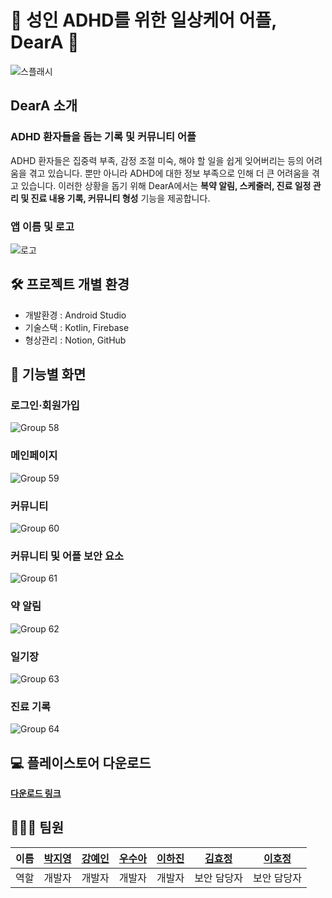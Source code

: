 # 	💜 성인 ADHD를 위한 일상케어 어플, DearA 💜
![스플래시](https://github.com/slpjenny/DearA/assets/69308068/76834917-839d-413f-9c87-ff4cd50a6cda)
## DearA 소개

### ADHD 환자들을 돕는 기록 및 커뮤니티 어플
ADHD 환자들은 집중력 부족, 감정 조절 미숙, 해야 할 일을 쉽게 잊어버리는 등의 어려움을 겪고 있습니다. 뿐만 아니라 ADHD에 대한 정보 부족으로 인해 더 큰 어려움을 겪고 있습니다. 
이러한 상황을 돕기 위해 DearA에서는 **복약 알림, 스케줄러, 진료 일정 관리 및 진료 내용 기록, 커뮤니티 형성** 기능을 제공합니다.

### 앱 이름 및 로고
![로고](https://github.com/slpjenny/DearA/assets/69308068/cb9b25a5-a819-4546-9c66-ae8f58fd1697)

## 🛠 프로젝트 개별 환경
* 개발환경 : Android Studio
* 기술스택 : Kotlin, Firebase
* 형상관리 : Notion, GitHub

## 📱  기능별 화면

### 로그인·회원가입
![Group 58](https://github.com/slpjenny/DearA/assets/69308068/8fc0f1af-8bf9-4c7f-9efd-5d09d4fa0403)

### 메인페이지
![Group 59](https://github.com/slpjenny/DearA/assets/69308068/3d927103-b919-4fd1-a17b-1cf6e689da3e)

### 커뮤니티
![Group 60](https://github.com/slpjenny/DearA/assets/69308068/ba9dcf18-93b8-406e-9c7c-bf70528f3ae1)

### 커뮤니티 및 어플 보안 요소
![Group 61](https://github.com/slpjenny/DearA/assets/69308068/0abb7ede-6caa-4331-8674-cfe69ecc3099)

### 약 알림
![Group 62](https://github.com/slpjenny/DearA/assets/69308068/f78bc205-109d-4318-9d86-7785b9c7e4ff)

### 일기장
![Group 63](https://github.com/slpjenny/DearA/assets/69308068/1d7806a4-0497-4d2b-bd07-846d93a7f96a)

### 진료 기록
![Group 64](https://github.com/slpjenny/DearA/assets/69308068/14861ca4-eeb1-42a7-9028-0f9e8eedabc0)

## 💻 플레이스토어 다운로드
[**다운로드 링크**](https://play.google.com/store/apps/details?id=deara.application&hl=ko)

## 👩🏻‍💻 팀원
| 이름 | [박지영](https://github.com/slpjenny) | [강예인](https://github.com/kangyein9892) | [우수아](https://github.com/WooSooA) | [이하진](https://github.com/Hajin-Lee0406) | [김효정](https://github.com/kim-hyojung) | [이호정](https://github.com/lisa2000love) |
| --- | --- | --- |--- | --- | --- | --- |
| 역할 | 개발자 | 개발자 | 개발자 | 개발자 | 보안 담당자 | 보안 담당자 |
